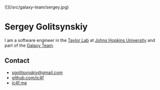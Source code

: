 <div class='right'>![](/src/galaxy-team/sergey.jpg)</div>

# Sergey Golitsynskiy

I am a software engineer in the [Taylor Lab](http://taylorlab.org) at [Johns Hopkins
University](http://www.jhu.edu/) and part of the [Galaxy Team](/galaxy-team/).

## Contact

- [sgolitsynskiy@gmail.com](mailto:sgolitsynskiy@gmail.com)
- [github.com/ic4f](https://github.com/ic4f)
- [ic4f.me](http://ic4f.me)
